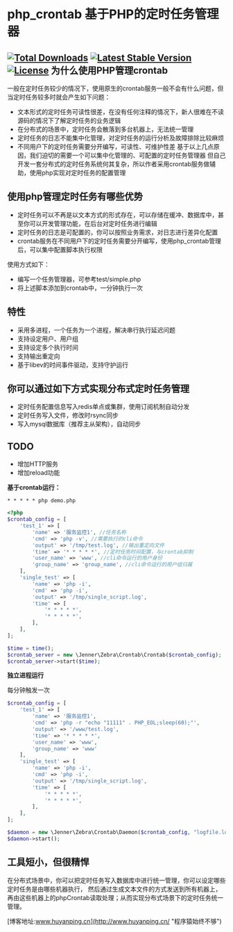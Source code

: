 php_crontab 基于PHP的定时任务管理器
=============
[![Total Downloads](https://img.shields.io/packagist/dt/jenner/crontab.svg?style=flat)](https://packagist.org/packages/jenner/crontab)
[![Latest Stable Version](http://img.shields.io/packagist/v/jenner/crontab.svg?style=flat)](https://packagist.org/packages/jenner/crontab)
[![License](https://img.shields.io/packagist/l/jenner/crontab.svg?style=flat)](https://packagist.org/packages/jenner/crontab)
为什么使用PHP管理crontab
------------
一般在定时任务较少的情况下，使用原生的crontab服务一般不会有什么问题，但当定时任务较多时就会产生如下问题：
+ 文本形式的定时任务可读性很差，在没有任何注释的情况下，新人很难在不读源码的情况下了解定时任务的业务逻辑
+ 在分布式的场景中，定时任务会散落到多台机器上，无法统一管理
+ 定时任务的日志不能集中化管理，对定时任务的运行分析及故障排除比较麻烦
+ 不同用户下的定时任务需要分开编写，可读性、可维护性差
基于以上几点原因，我们迫切的需要一个可以集中化管理的、可配置的定时任务管理器
但自己开发一套分布式的定时任务系统何其复杂，所以作者采用crontab服务做辅助，使用php实现对定时任务的配置管理

使用php管理定时任务有哪些优势
-----------
+ 定时任务可以不再是以文本方式的形式存在，可以存储在缓冲、数据库中，甚至你可以开发管理功能，在后台对定时任务进行编辑
+ 定时任务的日志是可配置的，你可以按照业务需求，对日志进行差异化配置
+ crontab服务在不同用户下的定时任务需要分开编写，使用php_crontab管理后，可以集中配置脚本执行权限

使用方式如下：
+ 编写一个任务管理器，可参考test/simple.php
+ 将上述脚本添加到crontab中，一分钟执行一次

特性
-----------
+ 采用多进程，一个任务为一个进程，解决串行执行延迟问题
+ 支持设定用户、用户组
+ 支持设定多个执行时间
+ 支持输出重定向
+ 基于libev的时间事件驱动，支持守护运行

你可以通过如下方式实现分布式定时任务管理
------------
+ 定时任务配置信息写入redis单点或集群，使用订阅机制自动分发
+ 定时任务写入文件，修改时rsync同步
+ 写入mysql数据库（推荐主从架构），自动同步

TODO
-------------
+ 增加HTTP服务
+ 增加reload功能


**基于crontab运行：**
```shell
* * * * * php demo.php
```
```php
<?php
$crontab_config = [
    'test_1' => [
        'name' => '服务监控1', //任务名称
        'cmd' => 'php -v', //需要执行的cli命令
        'output' => '/tmp/test.log', //输出重定向文件
        'time' => '* * * * *', //定时任务时间配置，与crontab抑制
        'user_name' => 'www', //cli命令运行的用户身份
        'group_name' => 'group_name', //cli命令运行的用户组归属
    ],
    'single_test' => [
        'name' => 'php -i',
        'cmd' => 'php -i',
        'output' => '/tmp/single_script.log',
        'time' => [
            '* * * * *',
            '* * * * *',
        ],
    ],
];

$time = time();
$crontab_server = new \Jenner\Zebra\Crontab\Crontab($crontab_config);
$crontab_server->start($time);
```
**独立进程运行**

每分钟触发一次
```php
$crontab_config = [
    'test_1' => [
        'name' => '服务监控1',
        'cmd' => 'php -r "echo "11111" . PHP_EOL;sleep(60);"',
        'output' => '/www/test.log',
        'time' => '* * * * *',
        'user_name' => 'www',
        'group_name' => 'www'
    ],
    'single_test' => [
        'name' => 'php -i',
        'cmd' => 'php -i',
        'output' => '/tmp/single_script.log',
        'time' => [
            '* * * * *',
            '* * * * *',
        ],
    ],
];

$daemon = new \Jenner\Zebra\Crontab\Daemon($crontab_config, "logfile.log");
$daemon->start();
```


工具短小，但很精悍
-----------
在分布式场景中，你可以把定时任务写入数据库中进行统一管理，你可以设定哪些定时任务是由哪些机器执行，
然后通过生成文本文件的方式发送到所有机器上，再由这些机器上的phpCrontab读取处理；从而实现分布式场景下的定时任务统一管理。


[博客地址:www.huyanping.cn](http://www.huyanping.cn/ "程序猿始终不够")



